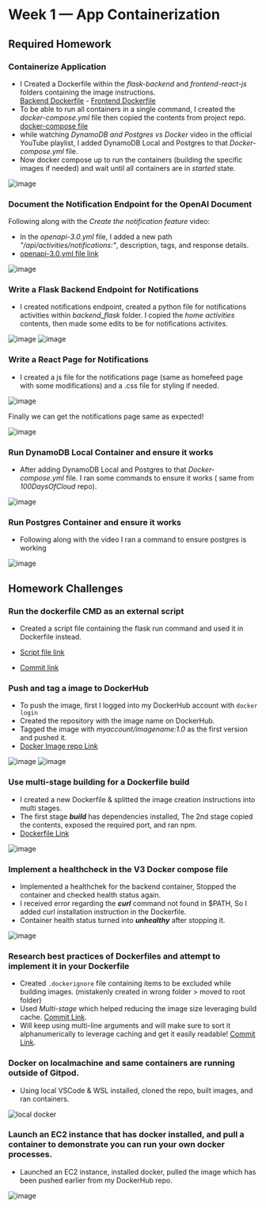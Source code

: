 # Week 1 — App Containerization

## Required Homework
### Containerize Application
* I Created a Dockerfile within the *flask-backend* and *frontend-react-js* folders containing the image instructions.  
[Backend Dockerfile](https://github.com/MahmoudGooda/aws-bootcamp-cruddur-2023/blob/main/backend-flask/Dockerfile "Backend Dockerfile") - [Frontend Dockerfile](https://github.com/MahmoudGooda/aws-bootcamp-cruddur-2023/blob/main/frontend-react-js/Dockerfile "Frontend Dockerfile")
* To be able to run all containers in a single command, I created the *docker-compose.yml* file then copied the contents from project repo.
[docker-compose file](https://github.com/MahmoudGooda/aws-bootcamp-cruddur-2023/blob/main/docker-compose.yml "docker-compose file")
* while watching *DynamoDB and Postgres vs Docker* video in the official YouTube playlist, I added DynamoDB Local and Postgres to that *Docker-compose.yml* file.
* Now docker compose up to run the containers (building the specific images if needed) and wait until all containers are in *started* state.

![image](https://user-images.githubusercontent.com/105418424/219976984-1a60c1d7-a356-433f-8675-151e48072211.png)

### Document the Notification Endpoint for the OpenAI Document
Following along with the *Create the notification feature* video:
* In the *openapi-3.0.yml* file, I added a new path *"/api/activities/notifications:"*, description, tags, and response details.   
* [openapi-3.0.yml file link](https://github.com/MahmoudGooda/aws-bootcamp-cruddur-2023/blob/main/backend-flask/openapi-3.0.yml)

![image](https://user-images.githubusercontent.com/105418424/219977309-6fcbee59-7ffd-4af7-91ec-80e97f611620.png)

### Write a Flask Backend Endpoint for Notifications  
* I created notifications endpoint, created a python file for notifications activities within *backend_flask* folder.
I copied the *home activities* contents, then made some edits to be for notifications activites.

![image](https://user-images.githubusercontent.com/105418424/220108596-46937dfd-13ea-4e28-86d8-c40e75d39956.png)
![image](https://user-images.githubusercontent.com/105418424/220108700-31d64654-d281-4ae0-bccc-e065190145c6.png)

### Write a React Page for Notifications
* I created a js file for the notifications page (same as homefeed page with some modifications) and a .css file for styling if needed.  

![image](https://user-images.githubusercontent.com/105418424/220121238-e4529ea5-b91e-4370-8fb4-06dc759fd85b.png)

Finally we can get the notifications page same as expected!

![image](https://user-images.githubusercontent.com/105418424/220122204-020c0ba1-f584-416d-8164-6e89694ee934.png)



### Run DynamoDB Local Container and ensure it works
* After adding DynamoDB Local and Postgres to that *Docker-compose.yml* file.
I ran some commands to ensure it works ( same from *100DaysOfCloud* repo).

![image](https://user-images.githubusercontent.com/105418424/220126566-ec3ad66b-1b78-4a5c-bee1-b6853ff91d21.png)

### Run Postgres Container and ensure it works
* Following along with the video I ran a command to ensure postgres is working

![image](https://user-images.githubusercontent.com/105418424/220127064-16751e87-33ff-4070-8f2a-1d3cc8598ed7.png)

## Homework Challenges
### Run the dockerfile CMD as an external script
* Created a script file containing the flask run command and used it in Dockerfile instead.

* [Script file link](https://github.com/MahmoudGooda/aws-bootcamp-cruddur-2023/blob/main/backend-flask/CMD-script.sh)
* [Commit link](https://github.com/MahmoudGooda/aws-bootcamp-cruddur-2023/commit/7f9f06479b34b5f1f07140caffb74bdbab4eeffb)

### Push and tag a image to DockerHub
* To push the image, first I logged into my DockerHub account with `docker login`  
* Created the repository with the image name on DockerHub.
* Tagged the image with *myaccount/imagename:1.0* as the first version and pushed it.
* [Docker Image repo Link](https://hub.docker.com/repository/docker/mahmoudgooda/aws-bootcamp-cruddur-2023-backend-flask/general "Docker Image repo")

![image](https://user-images.githubusercontent.com/105418424/220362554-0b8e0b23-ca4c-48f3-a979-d6715f61b346.png)
![image](https://user-images.githubusercontent.com/105418424/220363043-8804ebbe-1195-4f85-8d21-af643d233a6a.png)

### Use multi-stage building for a Dockerfile build
* I created a new Dockerfile & splitted the image creation instructions into multi stages.
* The first stage ***build*** has dependencies installed, The 2nd stage copied the contents, exposed the required port, and ran npm.
* [Dockerfile Link](https://github.com/MahmoudGooda/aws-bootcamp-cruddur-2023/blob/main/frontend-react-js/Dockerfile.multi)

![image](https://user-images.githubusercontent.com/105418424/220774698-d48685a5-b53a-4f97-ad6c-478b31d6d358.png)

### Implement a healthcheck in the V3 Docker compose file

* Implemented a healthchek for the backend container, Stopped the container and checked health status again.
* I received error regarding the ***curl*** command not found in $PATH, So I added curl installation instruction in the Dockerfile.
* Container health status turned into ***unhealthy*** after stopping it.

![image](https://user-images.githubusercontent.com/105418424/220940695-8090d974-db3f-4303-9605-e8788a1a7f6b.png)

### Research best practices of Dockerfiles and attempt to implement it in your Dockerfile
* Created `.dockerignore` file containing items to be excluded while building images. (mistakenly created in wrong folder > moved to root folder)
* Used *Multi-stage* which helped reducing the image size leveraging build cache. [Commit Link](https://github.com/MahmoudGooda/aws-bootcamp-cruddur-2023/commit/4f09975b475a7559dc2dd7e49f46cc211c8bc2a0).
* Will keep using multi-line arguments and will make sure to sort it alphanumerically to leverage caching and get it easily readable! [Commit Link](https://github.com/MahmoudGooda/aws-bootcamp-cruddur-2023/commit/6d9229918bcbc422cb313133f9894ef7646eb4a9).


### Docker on localmachine and same containers are running outside of Gitpod.
* Using local VSCode & WSL installed, cloned the repo, built images, and ran containers.

![local docker](https://user-images.githubusercontent.com/105418424/221235322-e9d60a95-0762-4a97-9233-928301bcf342.PNG)

### Launch an EC2 instance that has docker installed, and pull a container to demonstrate you can run your own docker processes.
* Launched an EC2 instance, installed docker, pulled the image which has been pushed earlier from my DockerHub repo.
  
![image](https://user-images.githubusercontent.com/105418424/221189376-a43ec1ec-d8a1-48bc-b9e6-c2787fb16244.png)